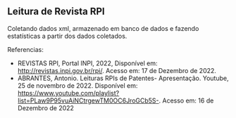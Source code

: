 ## Leitura de Revista RPI
Coletando dados xml, armazenado em banco de dados e fazendo estatísticas a partir dos dados coletados.

Referencias:
 - REVISTAS RPI, Portal INPI, 2022, Disponível em: <http://revistas.inpi.gov.br/rpi/>. Acesso em: 17 de Dezembro de 2022.
 - ABRANTES, Antonio. Leituras RPIs de Patentes- Apresentação. Youtube, 25 de novembro de 2022. Disponível em: <https://www.youtube.com/playlist?list=PLaw9P95vuAiNCtrgewTM0OC6JroGCb5S->. Acesso em: 16 de Dezembro de 2022
